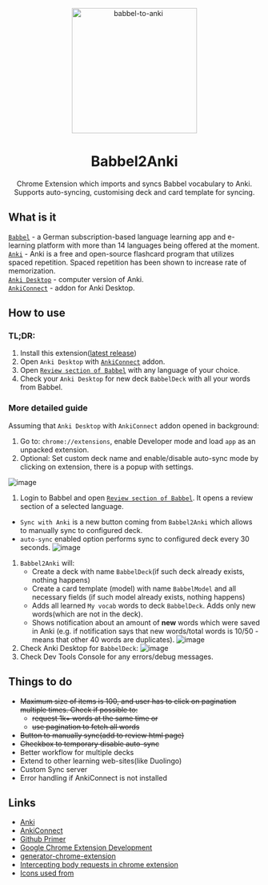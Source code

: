 <p align="center">
<img src="https://i.imgur.com/RXOYJCu.png" width="250" alt="babbel-to-anki">
</p>
<h1 align="center">
Babbel2Anki
</h1>
<p align="center">
Chrome Extension which imports and syncs Babbel vocabulary to Anki. Supports auto-syncing, customising deck and card template for syncing.
</p>

## What is it  
[`Babbel`](https://my.babbel.com) - a German subscription-based language learning app and e-learning platform with more than 14 languages being offered at the moment.  
[`Anki`](https://apps.ankiweb.net/) - Anki is a free and open-source flashcard program that utilizes spaced repetition. Spaced repetition has been shown to increase rate of memorization.  
[`Anki Desktop`](https://apps.ankiweb.net/) - computer version of Anki.  
[`AnkiConnect`](https://foosoft.net/projects/anki-connect/) - addon for Anki Desktop.  
## How to use
### TL;DR:
1. Install this extension([latest release](https://github.com/pavelgordon/babbel2anki-chrome-extension/releases/tag/v0.0.1))
1. Open `Anki Desktop` with [`AnkiConnect`](https://foosoft.net/projects/anki-connect/) addon.
1. Open [`Review section of Babbel`](https://my.babbel.com/review-manager?ref=navbar) with any language of your choice.
1. Check your `Anki Desktop` for new deck `BabbelDeck` with all your words from Babbel.
### More detailed guide
Assuming that `Anki Desktop` with `AnkiConnect` addon opened in background: 
1. Go to: `chrome://extensions`, enable Developer mode and load `app` as an unpacked extension.
1. Optional: Set custom deck name and enable/disable auto-sync mode by clicking on extension, there is a popup with settings.

![image](https://user-images.githubusercontent.com/2462444/80767209-ae36fe80-8b47-11ea-8798-53a8541cfbb0.png)
1. Login to Babbel and open [`Review section of Babbel`](https://my.babbel.com/review-manager?ref=navbar ). It opens a review section of a selected language. 
- `Sync with Anki` is a new button coming from `Babbel2Anki` which allows to manually sync to configured deck.
- `auto-sync` enabled option performs sync to configured deck every 30 seconds.
![image](https://user-images.githubusercontent.com/2462444/80767502-564cc780-8b48-11ea-954a-98a3fff83e0d.png)
1. `Babbel2Anki` will: 
    -  Create a deck with name `BabbelDeck`(if such deck already exists, nothing happens)
    -  Create a card template (model) with name `BabbelModel` and all necessary fields (if such model already exists, nothing happens)
    -  Adds all learned `My vocab` words to deck `BabbelDeck`. Adds only new words(which are not in the deck).  
    -  Shows notification about an amount of **new** words which were saved in Anki (e.g. if notification says that new words/total words is 10/50 - means that other 40 words are duplicates).
![image](https://user-images.githubusercontent.com/2462444/80767663-b5124100-8b48-11ea-9d6b-c8beb3f6aa51.png)
1. Check Anki Desktop for `BabbelDeck`: 
![image](https://user-images.githubusercontent.com/2462444/80614070-4e086580-8a3e-11ea-8b5c-cf847e1e29eb.png)
1. Check Dev Tools Console for any errors/debug messages.  

## Things to do
- ~~Maximum size of items is 100, and user has to click on pagination multiple times. Check if possible to:~~
  - ~~request 1k+ words at the same time or~~
  - ~~use pagination to fetch all words~~
 - ~~Button to manually sync(add to review html page)~~
 - ~~Checkbox to temporary disable auto-sync~~
- Better workflow for multiple decks
- Extend to other learning web-sites(like Duolingo)
- Custom Sync server
- Error handling if AnkiConnect is not installed
  
## Links
- [Anki](https://apps.ankiweb.net)
- [AnkiConnect](https://foosoft.net/projects/anki-connect/)
- [Github Primer](https://primer.style/css/getting-started])
- [Google Chrome Extension Development](http://developer.chrome.com/extensions/devguide.html)
- [generator-chrome-extension](https://github.com/yeoman/generator-chrome-extension)
- [Intercepting body requests in chrome extension](https://medium.com/better-programming/chrome-extension-intercepting-and-reading-the-body-of-http-requests-dd9ebdf2348b)
- [Icons used from](https://www.flaticon.com/)
